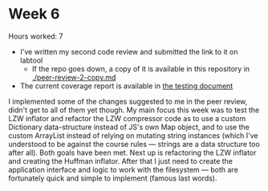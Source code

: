 # Week 6

Hours worked: 7

* I've written my second code review and submitted the link to it on labtool
    * If the repo goes down, a copy of it is available in this repository in [./peer-review-2-copy.md](./peer-review-2-copy.md)
* The current coverage report is available in [the testing document](./testing.md#Coverage)

I implemented some of the changes suggested to me in the peer review, didn't get to all of them yet though. My main focus this week was to test the LZW inflator and refactor the LZW compressor code as to use a custom Dictionary data-structure instead of JS's own Map object, and to use the custom ArrayList instead of relying on mutating string instances (which I've understood to be against the course rules — strings are a data structure too after all). Both goals have been met. Next up is refactoring the LZW inflator and creating the Huffman inflator. After that I just need to create the application interface and logic to work with the filesystem — both are fortunately quick and simple to implement (famous last words).